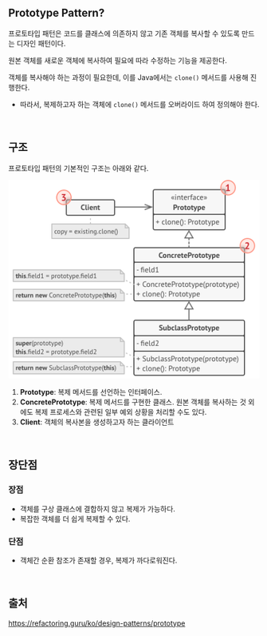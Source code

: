 ## Prototype Pattern?

프로토타입 패턴은 코드를 클래스에 의존하지 않고 기존 객체를 복사할 수 있도록 만드는 디자인 패턴이다.

원본 객체를 새로운 객체에 복사하여 필요에 따라 수정하는 기능을 제공한다.

객체를 복사해야 하는 과정이 필요한데, 이를 Java에서는 `clone()`  메서드를 사용해 진행한다.
- 따라서, 복제하고자 하는 객체에 `clone()` 메서드를 오버라이드 하여 정의해야 한다.

<br>

## 구조

프로토타입 패턴의 기본적인 구조는 아래와 같다.

![structure.png](./structure.png)

1. **Prototype**: 복제 메서드를 선언하는 인터페이스.
2. **ConcretePrototype**: 복제 메서드를 구현한 클래스. 원본 객체를 복사하는 것 외에도 복제 프로세스와 관련된 일부 예외 상황을 처리할 수도 있다.
3. **Client**: 객체의 복사본을 생성하고자 하는 클라이언트

<br>

## 장단점

### 장점

- 객체를 구상 클래스에 결합하지 않고 복제가 가능하다.
- 복잡한 객체를 더 쉽게 복제할 수 있다.

### 단점

- 객체간 순환 참조가 존재할 경우, 복제가 까다로워진다.

<br>

## 출처
https://refactoring.guru/ko/design-patterns/prototype